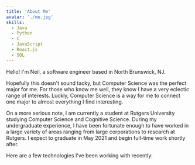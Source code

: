 ```yaml
---
title: 'About Me'
avatar: './me.jpg'
skills:
  - Java
  - Python
  - C
  - JavaScript
  - React.js
  - SQL
---
```


Hello! I'm Neil, a software engineer based in North Brunswick, NJ.

Hopefully this doesn't sound tacky, but Computer Science was the perfect major for me. For those who know me well, they know I have a very eclectic range of interests. Luckly, Computer Science is a way for me to connect one major to almost everything I find interesting.

On a more serious note, I am currently a student at Rutgers University studying Computer Science and Cognitive Science. During my undergraduate experience, I have been fortunate enough to have worked in a large variety of areas ranging from large corporations to research at Rutgers. I expect to graduate in May 2021 and begin full-time work shortly after.    

Here are a few technologies I've been working with recently:
